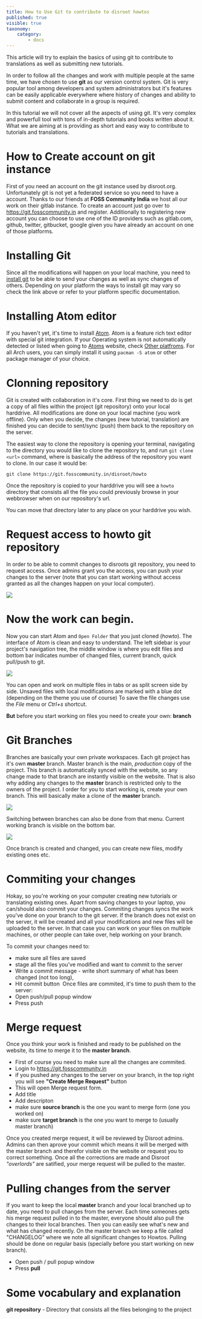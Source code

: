 ```yaml
---
title: How to Use Git to contribute to disroot howtos
published: true
visible: true
taxonomy:
    category:
        - docs
---
```


This article will try to explain the basics of using git to contribute to translations as well as submitting new tutorials.

In order to follow all the changes and work with multiple people at the same time, we have chosen to use **git** as our version control system. Git is very popular tool among developers and system administrators but it's features can be easily applicable everywhere where history of changes and ability to submit content and collaborate in a group is required.


In this tutorial we will not cover all the aspects of using git. It's very complex and powerfull tool with tons of in-depth tutorials and books written about it. What we are aiming at is providing as short and easy way to contribute to tutorials and translations.

# How to Create account on git instance
First of you need an account on the git instance used by disroot.org. Unfortunately git is not yet a federated service so you need to have a account. Thanks to our friends at **FOSS Community India** we host all our work on their gitlab instance.
To create an account just go over to https://git.fosscommunity.in and register. Additionally to registering new account you can choose to use one of the ID providers such as gitlab.com, github, twitter, gitbucket, google given you have already an account on one of those platforms.

# Installing Git
Since all the modifications will happen on your local machine, you need to [install git](https://gist.github.com/derhuerst/1b15ff4652a867391f03) to be able to send your changes as well as sync changes of others. Depending on your platform the ways to install git may vary so check the link above or refer to your platform specific documentation.

# Installing Atom editor
If you haven't yet, it's time to install [Atom](https://atom.io). Atom is a feature rich text editor with special git integration. If your Operating system is not automatically detected or listed when going to [Atoms](https://atom.io) website, check [Other platfroms](https://github.com/atom/atom/releases/latest). For all Arch users, you can simply install it using `pacman -S atom` or other package manager of your choice.

# Clonning repository
Git is created with collaboration in it's core. First thing we need to do is get a copy of all files within the project (git repository) onto your local harddrive. All modifications are done on your local machine (you work offline). Only when you decide, the changes (new tutorial, translation) are finished you can decide to sent/sync (push) them back to the repository on the server.

The easiest way to clone the repository is opening your terminal, navigating to the directory you would like to clone the repository to, and run `git clone <url>` command, where *<url>* is basically the address of the repository you want to clone. In our case it would be:

`git clone https://git.fosscommunity.in/disroot/howto`

Once the repository is copied to your harddrive you will see a `howto` directory that consists all the file you could previously browse in your webbrowser when on our repository's url.

You can move that directory later to any place on your harddrive you wish.

# Request access to howto git repository
In order to be able to commit changes to disroots git repository, you need to request access. Once admins grant you the access, you can push your changes to the server (note that you can start working without access granted as all the changes happen on your local computer).

![](git-request_access.png)

# Now the work can begin.
Now you can start Atom and `Open Folder` that you just cloned (*howto*). The interface of Atom is clean and easy to understand. The left sidebar is your project's navigation tree, the middle window is where you edit files and bottom bar indicates number of changed files, current branch, quick pull/push to git.

![](en/atom1.png)

You can open and work on multiple files in tabs or as split screen side by side.
Unsaved files with local modifications are marked with a blue dot (depending on the theme you use of course)
To save the file changes use the *File* menu or *Ctrl+s* shortcut.

**But** before you start working on files you need to create your own: **branch**

# Git Branches
Branches are basically your own private workspaces. Each git project has it's own **master** branch. Master branch is the main, *production* copy of the project. This branch is automatically synced with the website, so any change made to that branch are instantly visible on the website. That is also why adding any changes to the **master** branch is restricted only to the owners of the project.
I order for you to start working is, create your own branch. This will basically make a clone of the **master** branch.

![](en/atom-branch1.gif)

Switching between branches can also be done from that menu. Current working branch is visible on the bottom bar.

![](en/atom-branch2.gif)

Once branch is created and changed, you can create new files, modify existing ones etc.

# Commiting your changes
Hokay, so you're working on your computer creating new tutorials or translating existing ones. Apart from saving changes to your laptop, you can/should also commit your changes. Commiting changes syncs the work you've done on your branch to the git server. If the branch does not exist on the server, it will be created and all your modifications and new  files will be uploaded to the server. In that case you can work on your files on multiple machines, or other people can take over, help working on your branch.

To commit your changes need to:
 - make sure all files are saved
 - stage all the files you've modified and want to commit to the server
 - Write a commit message - write short summary of what has been changed (not too long),
 - Hit commit button
 ![]()
 Once files are commited, it's time to push them to the server:
 - Open push/pull popup window
 - Press push

# Merge request
Once you think your work is finished and ready to be published on the website, its time to merge it to the **master branch**.

- First of course you need to make sure all the changes are commited.
- Login to https://git.fosscommunity.in
- if you pushed any changes to the server on your branch, in the top right you will see **"Create Merge Request"** button
- This will open Merge request form.
- Add title
- Add descripton
- make sure **source branch** is the one you want to merge form (one you worked on)
- make sure **target branch** is the one you want to merge to (usually master branch)

Once you created merge request, it will be reviewed by Disroot admins. Admins can then aprove your commit which means it will be merged with the master branch and therefor visible on the website or request you to correct something. Once all the corrections are made and Disroot *"overlords"* are satified, your merge request will be pulled to the master.

# Pulling changes from the server
If you want to keep the local **master** branch and your local branched up to date, you need to pull changes from the server. Each time someones gets his merge request pulled in to the master, everyone should also pull the changes to their local branches. Then you can easily see what's new and what has changed recently. On the master branch we keep a file called "CHANGELOG" where we note all significant changes to Howtos.
Pulling should be done on regular basis (specially before you start working on new branch).

 - Open push / pull popup window
 - Press **pull**


# Some vocabulary and explanation

**git repository** - Directory that consists all the files belonging to the project
